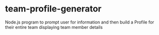 # team-profile-generator
Node.js program to prompt user for information and then build a Profile for their entire team displaying team member details
